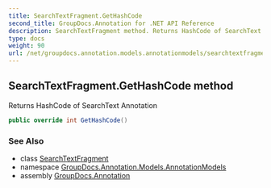 ```yaml
---
title: SearchTextFragment.GetHashCode
second_title: GroupDocs.Annotation for .NET API Reference
description: SearchTextFragment method. Returns HashCode of SearchText Annotation
type: docs
weight: 90
url: /net/groupdocs.annotation.models.annotationmodels/searchtextfragment/gethashcode/
---
```

## SearchTextFragment.GetHashCode method

Returns HashCode of SearchText Annotation

```csharp
public override int GetHashCode()
```

### See Also

* class [SearchTextFragment](../)
* namespace [GroupDocs.Annotation.Models.AnnotationModels](../../searchtextfragment/)
* assembly [GroupDocs.Annotation](../../../)


